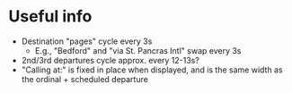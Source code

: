 # Useful info

- Destination "pages" cycle every 3s
  - E.g., "Bedford" and "via St. Pancras Intl" swap every 3s
- 2nd/3rd departures cycle approx. every 12-13s?
- "Calling at:" is fixed in place when displayed, and is the same width as the ordinal + scheduled departure
